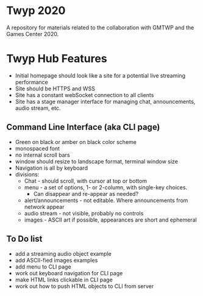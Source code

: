 # Twyp 2020

A repository for materials related to the collaboration with GMTWP and the Games Center 2020.

# Twyp Hub Features
 * Initial homepage should look like a site for a potential live streaming performance
 * Site should be HTTPS and WSS
 * Site has a constant webSocket connection to all clients
 * Site has a stage manager interface for managing chat, announcements, audio stream, etc. 
 
## Command Line Interface (aka CLI page)
* Green on black or amber on black color scheme
* monospaced font
* no internal scroll bars
* window should resize to landscape format, terminal window size
* Navigation is all by keyboard
* divisions:
   * Chat - should scroll, with cursor at top or bottom
   * menu - a set of options, 1- or 2-column, with single-key choices. 
      * Can disappear and re-appear as needed?
   * alert/announcements - not editable. Where announcements from network appear
   * audio stream - not visible, probably no controls
   * images - ASCII art if possible, appearances are short and ephemeral

## To Do list
* add a streaming audio object example
* add ASCII-fied images examples
* add menu to CLI page
* work out keyboard navigation for CLI page
* make HTML links clickable in CLI page
* work out how to push HTML objects to CLI from server
